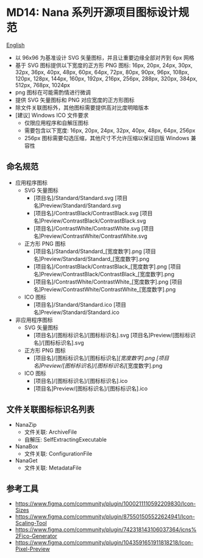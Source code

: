 ﻿# MD14: Nana 系列开源项目图标设计规范

[English](ReadMe.md)

- 以 96x96 为基准设计 SVG 矢量图标，并且让重要边缘全部对齐到 6px 网格
- 基于 SVG 图标提供以下宽度的正方形 PNG 图标: 16px, 20px, 24px, 30px, 32px,
  36px, 40px, 48px, 60px, 64px, 72px, 80px, 90px, 96px, 108px, 120px, 128px,
  144px, 160px, 192px, 216px, 256px, 288px, 320px, 384px, 512px, 768px, 1024px
- png 图标在可能需酌情进行微调
- 提供 SVG 矢量图标和 PNG 对应宽度的正方形图标
- 除文件关联图标外，其他图标需要提供高对比度明暗版本
- [建议] Windows ICO 文件要求
  - 仅限应用程序和自解压图标
  - 需要包含以下宽度: 16px, 20px, 24px, 32px, 40px, 48px, 64px, 256px
  - 256px 图标需要勾选压缩，其他尺寸不允许压缩以保证旧版 Windows 兼容性

## 命名规范

- 应用程序图标
  - SVG 矢量图标
    - [项目名]/Standard/Standard.svg
      [项目名]Preview/Standard/Standard.svg
    - [项目名]/ContrastBlack/ContrastBlack.svg
      [项目名]Preview/ContrastBlack/ContrastBlack.svg
    - [项目名]/ContrastWhite/ContrastWhite.svg
      [项目名]Preview/ContrastWhite/ContrastWhite.svg
  - 正方形 PNG 图标
    - [项目名]/Standard/Standard_[宽度数字].png
      [项目名]Preview/Standard/Standard_[宽度数字].png
    - [项目名]/ContrastBlack/ContrastBlack_[宽度数字].png
      [项目名]Preview/ContrastBlack/ContrastBlack_[宽度数字].png
    - [项目名]/ContrastWhite/ContrastWhite_[宽度数字].png
      [项目名]Preview/ContrastWhite/ContrastWhite_[宽度数字].png
  - ICO 图标
    - [项目名]/Standard/Standard.ico
      [项目名]Preview/Standard/Standard.ico
- 非应用程序图标
  - SVG 矢量图标
    - [项目名]/[图标标识名]/[图标标识名].svg
      [项目名]Preview/[图标标识名]/[图标标识名].svg
  - 正方形 PNG 图标
    - [项目名]/[图标标识名]/[图标标识名]_[宽度数字].png
      [项目名]Preview/[图标标识名]/[图标标识名]_[宽度数字].png
  - ICO 图标
    - [项目名]/[图标标识名]/[图标标识名].ico
    - [项目名]Preview/[图标标识名]/[图标标识名].ico

## 文件关联图标标识名列表

- NanaZip
  - 文件关联: ArchiveFile
  - 自解压: SelfExtractingExecutable
- NanaBox
  - 文件关联: ConfigurationFile
- NanaGet
  - 文件关联: MetadataFile

## 参考工具

- https://www.figma.com/community/plugin/1000211110592209830/Icon-Sizes
- https://www.figma.com/community/plugin/875501505522624941/Icon-Scaling-Tool
- https://www.figma.com/community/plugin/742318143106037364/icns%2Fico-Generator
- https://www.figma.com/community/plugin/1043591651911818218/Icon-Pixel-Preview
